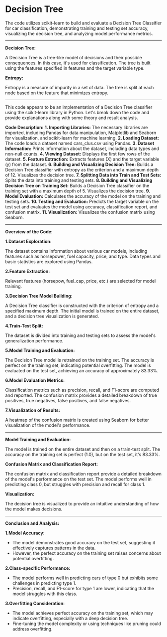 # Decision Tree
The code utilizes scikit-learn to build and evaluate a Decision Tree Classifier for car classification, demonstrating training and testing set accuracy, visualizing the decision tree, and analyzing model performance metrics.

---

**Decision Tree:**

A Decision Tree is a tree-like model of decisions and their possible consequences. In this case, it's used for classification.
The tree is built using the features specified in features and the target variable type.

**Entropy:**

Entropy is a measure of impurity in a set of data. The tree is split at each node based on the feature that minimizes entropy.

---

This code appears to be an implementation of a Decision Tree classifier using the scikit-learn library in Python. Let's break down the code and provide explanations along with some theory and result analysis.

**Code Description:**
**1. Importing Libraries:** The necessary libraries are imported, including Pandas for data manipulation, Matplotlib and Seaborn for visualization, and scikit-learn for machine learning.
**2. Loading Dataset:** The code loads a dataset named cars_clus.csv using Pandas.
**3. Dataset Information:** Prints information about the dataset, including data types and non-null counts.
**4. Viewing Dataset:** Displays the first few rows of the dataset.
**5. Feature Extraction:** Extracts features (X) and the target variable (y) from the dataset.
**6. Building and Visualizing Decision Tree:** Builds a Decision Tree classifier with entropy as the criterion and a maximum depth of 12.
Visualizes the decision tree.
**7. Splitting Data into Train and Test Sets:** Splits the data into training and testing sets.
**8. Building and Visualizing Decision Tree on Training Set:** Builds a Decision Tree classifier on the training set with a maximum depth of 5.
Visualizes the decision tree.
**9. Model Evaluation:** Calculates the accuracy of the model on the training and testing sets.
**10. Testing and Evaluation:** Predicts the target variable on the test set and evaluates the model using accuracy, classification report, and confusion matrix.
**11. Visualization:** Visualizes the confusion matrix using Seaborn.

---

**Overview of the Code:**

**1.Dataset Exploration:**

The dataset contains information about various car models, including features such as horsepower, fuel capacity, price, and type.
Data types and basic statistics are explored using Pandas.

**2.Feature Extraction:**

Relevant features (horsepow, fuel_cap, price, etc.) are selected for model training.

**3.Decision Tree Model Building:**

A Decision Tree classifier is constructed with the criterion of entropy and a specified maximum depth.
The initial model is trained on the entire dataset, and a decision tree visualization is generated.

**4.Train-Test Split:**

The dataset is divided into training and testing sets to assess the model's generalization performance.

**5.Model Training and Evaluation:**

The Decision Tree model is retrained on the training set.
The accuracy is perfect on the training set, indicating potential overfitting.
The model is evaluated on the test set, achieving an accuracy of approximately 83.33%.

**6.Model Evaluation Metrics:**

Classification metrics such as precision, recall, and F1-score are computed and reported.
The confusion matrix provides a detailed breakdown of true positives, true negatives, false positives, and false negatives.

**7.Visualization of Results:**

A heatmap of the confusion matrix is created using Seaborn for better visualization of the model's performance.

---

**Model Training and Evaluation:**

The model is trained on the entire dataset and then on a train-test split.
The accuracy on the training set is perfect (1.0), but on the test set, it's 83.33%.

**Confusion Matrix and Classification Report:**

The confusion matrix and classification report provide a detailed breakdown of the model's performance on the test set.
The model performs well in predicting class 0, but struggles with precision and recall for class 1.

**Visualization:**

The decision tree is visualized to provide an intuitive understanding of how the model makes decisions.

---

**Conclusion and Analysis:**

**1.Model Accuracy:**

* The model demonstrates good accuracy on the test set, suggesting it effectively captures patterns in the data.
* However, the perfect accuracy on the training set raises concerns about potential overfitting.

**2.Class-specific Performance:**

* The model performs well in predicting cars of type 0 but exhibits some challenges in predicting type 1.
* Precision, recall, and F1-score for type 1 are lower, indicating that the model struggles with this class.

**3.Overfitting Consideration:**

* The model achieves perfect accuracy on the training set, which may indicate overfitting, especially with a deep decision tree.
* Fine-tuning the model complexity or using techniques like pruning could address overfitting.

